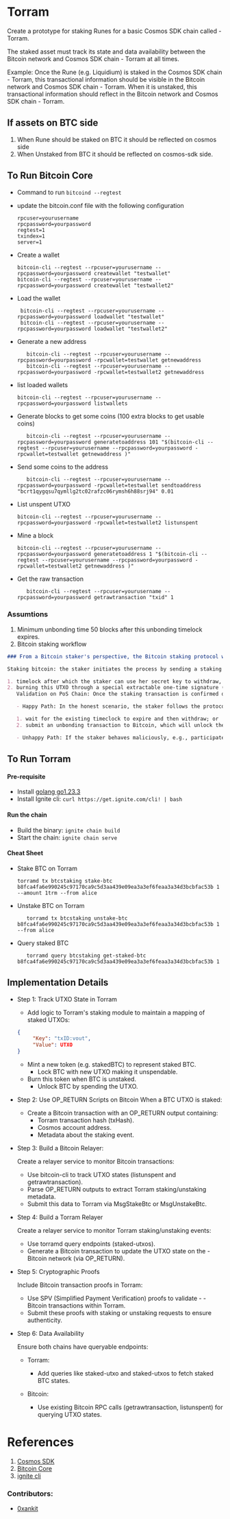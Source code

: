 # Torram

Create a prototype for staking Runes for a basic Cosmos SDK chain called - Torram.

The staked asset must track its state and data availability between the Bitcoin network and Cosmos SDK chain - Torram at all times.

Example: Once the Rune (e.g. Liquidium) is staked in the Cosmos SDK chain - Torram, this transactional information should be visible in the Bitcoin network and Cosmos SDK chain - Torram. When it is unstaked, this transactional information should reflect in the Bitcoin network and Cosmos SDK chain - Torram.

## If assets on BTC side

1. When Rune should be staked on BTC it should be reflected on cosmos side
2. When Unstaked from BTC it should be reflected on cosmos-sdk side.

## To Run Bitcoin Core

- Command to run `bitcoind --regtest`

- update the bitcoin.conf file with the following configuration
  ```
  rpcuser=yourusername
  rpcpassword=yourpassword
  regtest=1
  txindex=1
  server=1
  ```
- Create a wallet
  ```
  bitcoin-cli --regtest --rpcuser=yourusername --rpcpassword=yourpassword createwallet "testwallet"
  bitcoin-cli --regtest --rpcuser=yourusername --rpcpassword=yourpassword createwallet "testwallet2"
  ```
- Load the wallet
  ```
   bitcoin-cli --regtest --rpcuser=yourusername --rpcpassword=yourpassword loadwallet "testwallet"
   bitcoin-cli --regtest --rpcuser=yourusername --rpcpassword=yourpassword loadwallet "testwallet2"
  ```
- Generate a new address
  ```
     bitcoin-cli --regtest --rpcuser=yourusername --rpcpassword=yourpassword -rpcwallet=testwallet getnewaddress
     bitcoin-cli --regtest --rpcuser=yourusername --rpcpassword=yourpassword -rpcwallet=testwallet2 getnewaddress
  ```
- list loaded wallets
  ```
  bitcoin-cli --regtest --rpcuser=yourusername --rpcpassword=yourpassword listwallets
  ```
- Generate blocks to get some coins (100 extra blocks to get usable coins)
  ```
     bitcoin-cli --regtest --rpcuser=yourusername --rpcpassword=yourpassword generatetoaddress 101 "$(bitcoin-cli --regtest --rpcuser=yourusername --rpcpassword=yourpassword -rpcwallet=testwallet getnewaddress )"
  ```
- Send some coins to the address
  ```
     bitcoin-cli --regtest --rpcuser=yourusername --rpcpassword=yourpassword -rpcwallet=testwallet sendtoaddress "bcrt1qygqsu7qymllg2tc02rafzc06rymsh6h88srj94" 0.01
  ```
- List unspent UTXO
  ```
  bitcoin-cli --regtest --rpcuser=yourusername --rpcpassword=yourpassword -rpcwallet=testwallet2 listunspent
  ```
- Mine a block
  ```
  bitcoin-cli --regtest --rpcuser=yourusername --rpcpassword=yourpassword generatetoaddress 1 "$(bitcoin-cli --regtest --rpcuser=yourusername --rpcpassword=yourpassword -rpcwallet=testwallet2 getnewaddress )"
  ```
- Get the raw transaction
  ```
     bitcoin-cli --regtest --rpcuser=yourusername --rpcpassword=yourpassword getrawtransaction "txid" 1
  ```

### Assumtions

1. Minimum unbonding time 50 blocks after this unbonding timelock expires.
2. Bitcoin staking workflow

```md
### From a Bitcoin staker's perspective, the Bitcoin staking protocol works as follows:

Staking bitcoin: the staker initiates the process by sending a staking transaction to the Bitcoin chain, locking her bitcoin in a self-custodian vault. More specifically, it creates a UTXO with two spending conditions:

1. timelock after which the staker can use her secret key to withdraw, and
2. burning this UTXO through a special extractable one-time signature (EOTS). In case of delegation, this EOTS belongs to the validator the stake delegates to.
   Validation on PoS Chain: Once the staking transaction is confirmed on the Bitcoin chain, the staker (or the validator the staker delegates to) can start validating the PoS chain and signing votes valid blocks using the EOTS secret key. During her validation duty, there are two possible paths:

   - Happy Path: In the honest scenario, the staker follows the protocol and earns yield. The staker can then unbond via two approaches:

   1. wait for the existing timeclock to expire and then withdraw; or
   2. submit an unbonding transaction to Bitcoin, which will unlock the bitcoin and return it to her after a parameterized unbonding period.

   - Unhappy Path: If the staker behaves maliciously, e.g., participates in double-spending attacks on the PoS chain, the staking protocol ensures her EOTS secret key is exposed to the public. Consequently, anyone can impersonate the staker to submit a slashing transaction on the Bitcoin chain and burn her bitcoin. This unhappy path ensures that safety violations are penalized, maintaining the overall integrity of the system.
```

## To Run Torram

#### Pre-requisite

- Install [golang go1.23.3](https://golang.org/doc/install)
- Install Ignite cli: `curl https://get.ignite.com/cli! | bash`

#### Run the chain

- Build the binary: `ignite chain build`
- Start the chain: `ignite chain serve`

#### Cheat Sheet

- Stake BTC on Torram
  ```
  torramd tx btcstaking stake-btc b8fca4fa6e990245c97170ca9c5d3aa439e09ea3a3ef6feaa3a34d3bcbfac53b 1 --amount 1trm --from alice
  ```
- Unstake BTC on Torram
  ```
     torramd tx btcstaking unstake-btc b8fca4fa6e990245c97170ca9c5d3aa439e09ea3a3ef6feaa3a34d3bcbfac53b 1  --from alice
  ```
- Query staked BTC
  ```
     torramd query btcstaking get-staked-btc b8fca4fa6e990245c97170ca9c5d3aa439e09ea3a3ef6feaa3a34d3bcbfac53b 1
  ```

## Implementation Details

- Step 1: Track UTXO State in Torram

  - Add logic to Torram's staking module to maintain a mapping of staked UTXOs:

  ```json
  {
       "Key": "txID:vout",
       "Value": UTXO
  }
  ```

  - Mint a new token (e.g. stakedBTC) to represent staked BTC.
     - Lock BTC with new UTXO making it unspendable.
  - Burn this token when BTC is unstaked.
     - Unlock BTC by spending the UTXO.

- Step 2: Use OP_RETURN Scripts on Bitcoin
  When a BTC UTXO is staked:

  - Create a Bitcoin transaction with an OP_RETURN output containing:
    - Torram transaction hash (txHash).
    - Cosmos account address.
    - Metadata about the staking event.

- Step 3: Build a Bitcoin Relayer:

  Create a relayer service to monitor Bitcoin transactions:

  - Use bitcoin-cli to track UTXO states (listunspent and getrawtransaction).
  - Parse OP_RETURN outputs to extract Torram staking/unstaking metadata.
  - Submit this data to Torram via MsgStakeBtc or MsgUnstakeBtc.

- Step 4: Build a Torram Relayer

  Create a relayer service to monitor Torram staking/unstaking events:

  - Use torramd query endpoints (staked-utxos).
  - Generate a Bitcoin transaction to update the UTXO state on the - Bitcoin network (via OP_RETURN).

- Step 5: Cryptographic Proofs

  Include Bitcoin transaction proofs in Torram:

  - Use SPV (Simplified Payment Verification) proofs to validate - - Bitcoin transactions within Torram.
  - Submit these proofs with staking or unstaking requests to ensure authenticity.

- Step 6: Data Availability

  Ensure both chains have queryable endpoints:

  - Torram:

    - Add queries like staked-utxo and staked-utxos to fetch staked BTC states.

  - Bitcoin:
    - Use existing Bitcoin RPC calls (getrawtransaction, listunspent) for querying UTXO states.

# References

1. [Cosmos SDK](https://docs.cosmos.network/)
2. [Bitcoin Core](https://bitcoincore.org/en/doc/)
3. [ignite cli](https://docs.ignite.so/cli)


### Contributors:
- [0xankit](https://x.com/me_0xankit)